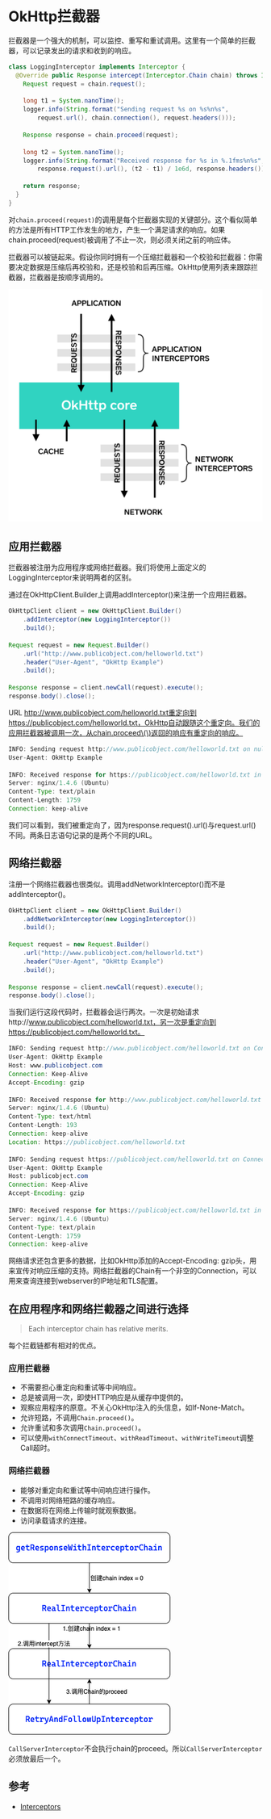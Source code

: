 # OkHttp拦截器

拦截器是一个强大的机制，可以监控、重写和重试调用。这里有一个简单的拦截器，可以记录发出的请求和收到的响应。

```java
class LoggingInterceptor implements Interceptor {
  @Override public Response intercept(Interceptor.Chain chain) throws IOException {
    Request request = chain.request();

    long t1 = System.nanoTime();
    logger.info(String.format("Sending request %s on %s%n%s",
        request.url(), chain.connection(), request.headers()));

    Response response = chain.proceed(request);

    long t2 = System.nanoTime();
    logger.info(String.format("Received response for %s in %.1fms%n%s",
        response.request().url(), (t2 - t1) / 1e6d, response.headers()));

    return response;
  }
}
```

对`chain.proceed(request)`的调用是每个拦截器实现的关键部分。这个看似简单的方法是所有HTTP工作发生的地方，产生一个满足请求的响应。如果chain.proceed\(request\)被调用了不止一次，则必须关闭之前的响应体。

拦截器可以被链起来。假设你同时拥有一个压缩拦截器和一个校验和拦截器：你需要决定数据是压缩后再校验和，还是校验和后再压缩。OkHttp使用列表来跟踪拦截器，拦截器是按顺序调用的。

![](../../.gitbook/assets/image%20%2871%29.png)

## 应用拦截器

拦截器被注册为应用程序或网络拦截器。我们将使用上面定义的LoggingInterceptor来说明两者的区别。

通过在OkHttpClient.Builder上调用addInterceptor\(\)来注册一个应用拦截器。

```java
OkHttpClient client = new OkHttpClient.Builder()
    .addInterceptor(new LoggingInterceptor())
    .build();

Request request = new Request.Builder()
    .url("http://www.publicobject.com/helloworld.txt")
    .header("User-Agent", "OkHttp Example")
    .build();

Response response = client.newCall(request).execute();
response.body().close();
```

URL http://www.publicobject.com/helloworld.txt重定向到https://publicobject.com/helloworld.txt，OkHttp自动跟随这个重定向。我们的应用拦截器被调用一次，从chain.proceed\(\)返回的响应有重定向的响应。

```java
INFO: Sending request http://www.publicobject.com/helloworld.txt on null
User-Agent: OkHttp Example

INFO: Received response for https://publicobject.com/helloworld.txt in 1179.7ms
Server: nginx/1.4.6 (Ubuntu)
Content-Type: text/plain
Content-Length: 1759
Connection: keep-alive
```

我们可以看到，我们被重定向了，因为response.request\(\).url\(\)与request.url\(\)不同。两条日志语句记录的是两个不同的URL。

## 网络拦截器

注册一个网络拦截器也很类似。调用addNetworkInterceptor\(\)而不是addInterceptor\(\)。

```java
OkHttpClient client = new OkHttpClient.Builder()
    .addNetworkInterceptor(new LoggingInterceptor())
    .build();

Request request = new Request.Builder()
    .url("http://www.publicobject.com/helloworld.txt")
    .header("User-Agent", "OkHttp Example")
    .build();

Response response = client.newCall(request).execute();
response.body().close();
```

当我们运行这段代码时，拦截器会运行两次。一次是初始请求http://www.publicobject.com/helloworld.txt，另一次是重定向到https://publicobject.com/helloworld.txt。

```java
INFO: Sending request http://www.publicobject.com/helloworld.txt on Connection{www.publicobject.com:80, proxy=DIRECT hostAddress=54.187.32.157 cipherSuite=none protocol=http/1.1}
User-Agent: OkHttp Example
Host: www.publicobject.com
Connection: Keep-Alive
Accept-Encoding: gzip

INFO: Received response for http://www.publicobject.com/helloworld.txt in 115.6ms
Server: nginx/1.4.6 (Ubuntu)
Content-Type: text/html
Content-Length: 193
Connection: keep-alive
Location: https://publicobject.com/helloworld.txt

INFO: Sending request https://publicobject.com/helloworld.txt on Connection{publicobject.com:443, proxy=DIRECT hostAddress=54.187.32.157 cipherSuite=TLS_ECDHE_RSA_WITH_AES_256_CBC_SHA protocol=http/1.1}
User-Agent: OkHttp Example
Host: publicobject.com
Connection: Keep-Alive
Accept-Encoding: gzip

INFO: Received response for https://publicobject.com/helloworld.txt in 80.9ms
Server: nginx/1.4.6 (Ubuntu)
Content-Type: text/plain
Content-Length: 1759
Connection: keep-alive
```

网络请求还包含更多的数据，比如OkHttp添加的Accept-Encoding: gzip头，用来宣传对响应压缩的支持。网络拦截器的Chain有一个非空的Connection，可以用来查询连接到webserver的IP地址和TLS配置。

## 在应用程序和网络拦截器之间进行选择

> Each interceptor chain has relative merits.

每个拦截链都有相对的优点。

### 应用拦截器

* 不需要担心重定向和重试等中间响应。 
* 总是被调用一次，即使HTTP响应是从缓存中提供的。
* 观察应用程序的原意。不关心OkHttp注入的头信息，如If-None-Match。
* 允许短路，不调用`Chain.proceed()`。
* 允许重试和多次调用`Chain.proceed()`。 
* 可以使用`withConnectTimeout`、`withReadTimeout`、`withWriteTimeout`调整Call超时。

### 网络拦截器

* 能够对重定向和重试等中间响应进行操作。 
* 不调用对网络短路的缓存响应。 
* 在数据将在网络上传输时就观察数据。 
* 访问承载请求的连接。





![](../../.gitbook/assets/image%20%2872%29%20%281%29.png)

`CallServerInterceptor`不会执行chain的proceed。所以`CallServerInterceptor`必须放最后一个。

## 参考

* [Interceptors](https://square.github.io/okhttp/interceptors/)

